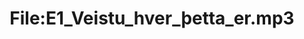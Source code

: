 ---
title: File:E1_Veistu_hver_þetta_er.mp3
recording of: Veistu hver þetta er?
reading speed: slow
speaker: E
license: CC0
---